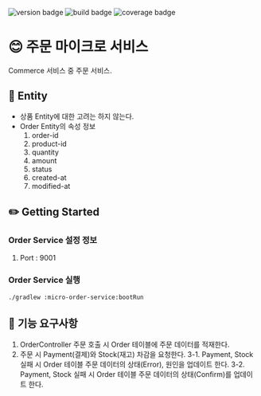 ![version badge](https://img.shields.io/badge/version-0.0.1-blue)
![build badge](https://img.shields.io/badge/build-passing-brightgreen)
![coverage badge](https://img.shields.io/badge/coverage-0%25-lightgrey)
# :blush: 주문 마이크로 서비스
Commerce 서비스 중 주문 서비스.


## :hammer: Entity
* 상품 Entity에 대한 고려는 하지 않는다.
* Order Entity의 속성 정보
    1. order-id
    2. product-id
    3. quantity
    4. amount
    5. status
    6. created-at
    7. modified-at   

## :pencil2: Getting Started
### Order Service 설정 정보
1. Port : 9001

### Order Service 실행
```
./gradlew :micro-order-service:bootRun
```
## :pushpin: 기능 요구사항
1. OrderController 주문 호출 시 Order 테이블에 주문 데이터를 적재한다.
2. 주문 시 Payment(결제)와 Stock(재고) 차감을 요청한다.
3-1. Payment, Stock 실패 시 Order 테이블 주문 데이터의 상태(Error), 원인을 업데이트 한다.
3-2. Payment, Stock 실패 시 Order 테이블 주문 데이터의 상태(Confirm)를 업데이트 한다. 
